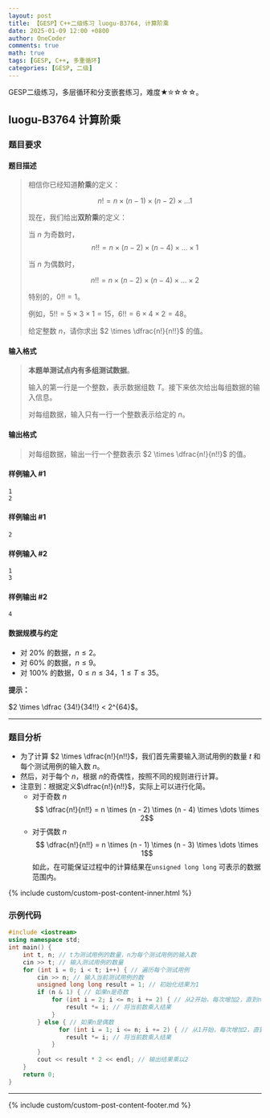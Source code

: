 ```yaml
---
layout: post
title: 【GESP】C++二级练习 luogu-B3764, 计算阶乘
date: 2025-01-09 12:00 +0800
author: OneCoder
comments: true
math: true
tags: [GESP, C++, 多重循环]
categories: [GESP, 二级]
---
```

GESP二级练习，多层循环和分支嵌套练习，难度★✮☆☆☆。

<!--more-->

## luogu-B3764 计算阶乘

### 题目要求

#### 题目描述

>相信你已经知道**阶乘**的定义：
>
>$$n! = n \times (n - 1) \times (n - 2) \times \dots 1$$
>
>现在，我们给出**双阶乘**的定义：
>
>当 $n$ 为奇数时，
>$$n!! = n \times (n - 2) \times (n - 4) \times \dots \times 1$$
>
>当 $n$ 为偶数时，
>
>$$n!! = n \times (n - 2) \times (n - 4) \times \dots \times 2$$
>
>特别的，$0!! = 1$。
>
>例如，$5!! = 5 \times 3 \times 1 = 15$，$6!! = 6 \times 4 \times 2 = 48$。
>
>给定整数 $n$，请你求出 $2 \times \dfrac{n!}{n!!}$ 的值。

#### 输入格式

>**本题单测试点内有多组测试数据**。
>
>输入的第一行是一个整数，表示数据组数 $T$。接下来依次给出每组数据的输入信息。
>
>对每组数据，输入只有一行一个整数表示给定的 $n$。

#### 输出格式

>对每组数据，输出一行一个整数表示 $2 \times \dfrac{n!}{n!!}$ 的值。

#### 样例输入 #1

```console
1
2
```

#### 样例输出 #1

```console
2
```

#### 样例输入 #2

```console
1
3
```

#### 样例输出 #2

```console
4
```

#### 数据规模与约定

- 对 $20\%$ 的数据，$n \leq 2$。
- 对 $60\%$ 的数据，$n \leq 9$。
- 对 $100\%$ 的数据，$0 \leq n \leq 34$，$1 \leq T \leq 35$。

**提示：**

$2 \times \dfrac {34!}{34!!} < 2^{64}$。

---

### 题目分析

- 为了计算 $2 \times \dfrac{n!}{n!!}$，我们首先需要输入测试用例的数量 $t$ 和每个测试用例的输入数 $n$。
- 然后，对于每个 $n$，根据 $n$的奇偶性，按照不同的规则进行计算。
- 注意到：根据定义$\dfrac{n!}{n!!}$，实际上可以进行化简。
  - 对于奇数 $n$
    $$ \dfrac{n!}{n!!} =  n \times (n - 2) \times (n - 4) \times \dots \times 2$$
  - 对于偶数 $n$
    $$ \dfrac{n!}{n!!} =  n \times (n - 1) \times (n - 3) \times \dots \times 1$$
如此，在可能保证过程中的计算结果在`unsigned long long` 可表示的数据范围内。

{% include custom/custom-post-content-inner.html %}

### 示例代码

```cpp
#include <iostream>
using namespace std;
int main() {
    int t, n; // t为测试用例的数量，n为每个测试用例的输入数
    cin >> t; // 输入测试用例的数量
    for (int i = 0; i < t; i++) { // 遍历每个测试用例
        cin >> n; // 输入当前测试用例的数
        unsigned long long result = 1; // 初始化结果为1
        if (n & 1) { // 如果n是奇数
            for (int i = 2; i <= n; i += 2) { // 从2开始，每次增加2，直到n
                result *= i; // 将当前数乘入结果
            }
        } else { // 如果n是偶数
              for (int i = 1; i <= n; i += 2) { // 从1开始，每次增加2，直到n
                result *= i; // 将当前数乘入结果
            }
        }
        cout << result * 2 << endl; // 输出结果乘以2
    }
    return 0;
}
```

---

{% include custom/custom-post-content-footer.md %}
